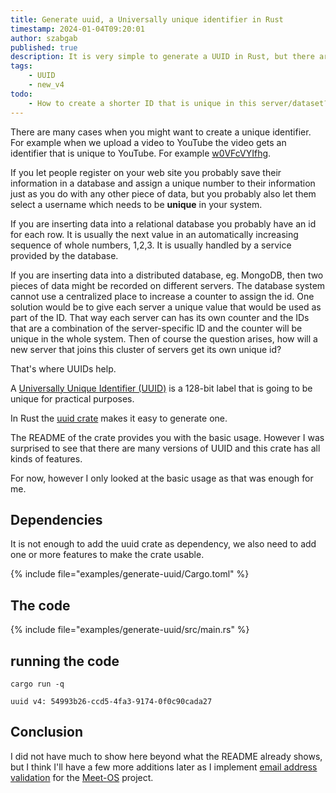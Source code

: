 ```yaml
---
title: Generate uuid, a Universally unique identifier in Rust
timestamp: 2024-01-04T09:20:01
author: szabgab
published: true
description: It is very simple to generate a UUID in Rust, but there are a lot more option than I expected.
tags:
    - UUID
    - new_v4
todo:
    - How to create a shorter ID that is unique in this server/dataset?
---
```


There are many cases when you might want to create a unique identifier. For example when we upload a video to YouTube the video gets an identifier that is unique to YouTube.
For example [w0VFcVYIfhg](https://www.youtube.com/watch?v=w0VFcVYIfhg).

If you let people register on your web site you probably save their information in a database and assign a unique number to their information just as you do with any other piece of data,
but you probably also let them select a username which needs to be **unique** in your system.

If you are inserting data into a relational database you probably have an id for each row. It is usually the next value in an automatically increasing sequence of whole numbers, 1,2,3.
It is usually handled by a service provided by the database.

If you are inserting data into a distributed database, eg. MongoDB, then two pieces of data might be recorded on different servers. The database system cannot use a
centralized place to increase a counter to assign the id. One solution would be to give each server a unique value that would be used as part of the ID. That way
each server can has its own counter and the IDs that are a combination of the server-specific ID and the counter will be unique in the whole system.
Then of course the question arises, how will a new server that joins this cluster of servers get its own unique id?

That's where UUIDs help.

A [Universally Unique Identifier (UUID)](https://en.wikipedia.org/wiki/Universally_unique_identifier)  is a 128-bit label that is going to be unique for practical purposes.

In Rust the [uuid crate](https://crates.io/crates/uuid) makes it easy to generate one.

The README of the crate provides you with the basic usage. However I was surprised to see that there are many versions of UUID and this crate has all kinds of features.

For now, however I only looked at the basic usage as that was enough for me.

## Dependencies

It is not enough to add the uuid crate as dependency, we also need to add one or more features to make the crate usable.

{% include file="examples/generate-uuid/Cargo.toml" %}

## The code

{% include file="examples/generate-uuid/src/main.rs" %}

## running the code

```
cargo run -q

uuid v4: 54993b26-ccd5-4fa3-9174-0f0c90cada27
```

## Conclusion

I did not have much to show here beyond what the README already shows, but I think I'll have a few more additions later as I implement [email address validation](/email-address-validation)
for the [Meet-OS](https://meet-os.com/) project.

